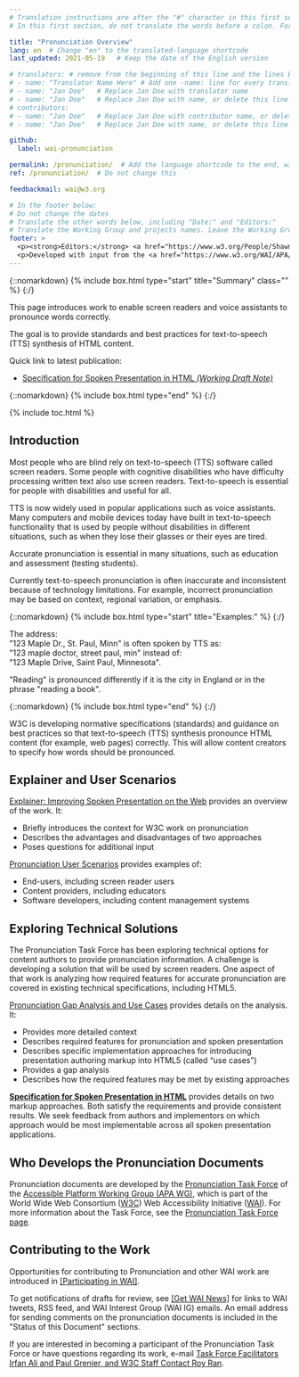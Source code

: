 ```yaml
---
# Translation instructions are after the "#" character in this first section. They are comments that do not show up in the web page. You do not need to translate the instructions after "#".
# In this first section, do not translate the words before a colon. For example, do not translate "title:". Do translate the text after "title:".

title: "Pronunciation Overview"
lang: en  # Change "en" to the translated-language shortcode
last_updated: 2021-05-19   # Keep the date of the English version

# translators: # remove from the beginning of this line and the lines below: "# " (the hash sign and the space)
# - name: "Translator Name Here" # Add one -name: line for every translator
# - name: "Jan Doe"   # Replace Jan Doe with translator name
# - name: "Jan Doe"   # Replace Jan Doe with name, or delete this line if not multiple translators
# contributors:
# - name: "Jan Doe"   # Replace Jan Doe with contributor name, or delete this line if none
# - name: "Jan Doe"   # Replace Jan Doe with name, or delete this line if not multiple contributors

github:
  label: wai-pronunciation

permalink: /pronunciation/  # Add the language shortcode to the end, with no slash at end, for example: /link/to/page/fr
ref: /pronunciation/  # Do not change this

feedbackmail: wai@w3.org

# In the footer below:
# Do not change the dates
# Translate the other words below, including "Date:" and "Editors:"
# Translate the Working Group and projects names. Leave the Working Group and projects acronyms in English.
footer: >
  <p><strong>Editors:</strong> <a href="https://www.w3.org/People/Shawn/">Shawn Lawton Henry</a> and <a href="https://www.w3.org/People/roy/">Ruoxi Ran</a>.</p>
  <p>Developed with input from the <a href="https://www.w3.org/WAI/APA/task-forces/pronunciation/">Pronunciation Task Force</a>.<p>
---
```


{::nomarkdown}
{% include box.html type="start" title="Summary" class="" %}
{:/}

This page introduces work to enable screen readers and voice assistants to pronounce words correctly.

The goal is to provide standards and best practices for text-to-speech (TTS) synthesis of HTML content.

Quick link to latest publication:
* [Specification for Spoken Presentation in HTML _(Working Draft Note)_](https://www.w3.org/TR/spoken-html/)

{::nomarkdown}
{% include box.html type="end" %}
{:/}

{% include toc.html %}

## Introduction

Most people who are blind rely on text-to-speech (TTS) software called screen readers. Some people with cognitive disabilities who have difficulty processing written text also use screen readers. Text-to-speech is essential for people with disabilities and useful for all.

TTS is now widely used in popular applications such as voice assistants. Many computers and mobile devices today have built in text-to-speech functionality that is used by people without disabilities in different situations, such as when they lose their glasses or their eyes are tired.
 
Accurate pronunciation is essential in many situations, such as education and assessment (testing students).

Currently text-to-speech pronunciation is often inaccurate and inconsistent because of technology limitations. For example, incorrect pronunciation may be based on context, regional variation, or emphasis.

{::nomarkdown}
{% include box.html type="start" title="Examples:" %}
{:/}

The address:<br>"123 Maple Dr., St. Paul, Minn" is often spoken by TTS as:<br>"123 maple doctor, street paul, min"  instead of:<br>"123 Maple Drive, Saint Paul, Minnesota".

"Reading" is pronounced differently if it is the city in England or in the phrase "reading a book".

{::nomarkdown}
{% include box.html type="end" %}
{:/}

W3C is developing normative specifications (standards) and guidance on best practices so that text-to-speech (TTS) synthesis pronounce HTML content (for example, web pages) correctly. This will allow content creators to specify how words should be pronounced.

## Explainer and User Scenarios

[Explainer: Improving Spoken Presentation on the Web](https://www.w3.org/TR/pronunciation-explainer/) provides an overview of the work. It:

- Briefly introduces the context for W3C work on pronunciation
- Describes the advantages and disadvantages of two approaches
- Poses questions for additional input

[Pronunciation User Scenarios](https://www.w3.org/TR/pronunciation-user-scenarios/) provides examples of:
- End-users, including screen reader users
- Content providers, including educators
- Software developers, including content management systems

## Exploring Technical Solutions

The Pronunciation Task Force has been exploring technical options for content authors to provide pronunciation information. A challenge is developing a solution that will be used by screen readers. One aspect of that work is analyzing how required features for accurate pronunciation are covered in existing technical specifications, including HTML5. 

[Pronunciation Gap Analysis and Use Cases](https://www.w3.org/TR/pronunciation-gap-analysis-and-use-cases/) provides details on the analysis. It:
- Provides more detailed context
- Describes required features for pronunciation and spoken presentation
- Describes specific implementation approaches for introducing presentation authoring markup into HTML5 (called “use cases”)
- Provides a gap analysis
- Describes how the required features may be met by existing approaches

**[Specification for Spoken Presentation in HTML](https://www.w3.org/TR/spoken-html/)** provides details on two markup approaches. Both satisfy the requirements and provide consistent results. We seek feedback from authors and implementors on which approach would be most implementable across all spoken presentation applications.

## Who Develops the Pronunciation Documents

Pronunciation documents are developed by the [Pronunciation Task Force](https://www.w3.org/WAI/APA/task-forces/pronunciation/) of the [Accessible Platform Working Group (APA WG)](https://www.w3.org/WAI/APA/), which is part of the World Wide Web Consortium ([W3C](https://www.w3.org)) Web Accessibility Initiative ([WAI](https://www.w3.org/WAI/)). For more information about the Task Force, see the [Pronunciation Task Force page](https://www.w3.org/WAI/APA/task-forces/pronunciation/).

## Contributing to the Work

Opportunities for contributing to Pronunciation and other WAI work are introduced in [[Participating in WAI]](/about/participating/).

To get notifications of drafts for review, see [[Get WAI News]](/news/subscribe/) for links to WAI tweets, RSS feed, and WAI Interest Group (WAI IG) emails. An email address for sending comments on the pronunciation documents is included in the "Status of this Document" sections.

If you are interested in becoming a participant of the Pronunciation Task Force or have questions regarding its work, e-mail [Task Force Facilitators Irfan Ali and Paul Grenier, and W3C Staff Contact Roy Ran](mailto:iali@ets.org,pgrenier@gmail.com?CC=ran@w3.org&Subject=Pronunciation%20Task%20Force).
